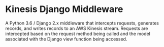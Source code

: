 # Kinesis Django Middleware

A Python 3.6 / Django 2.x middleware that intercepts requests, generates records, and writes 
records to an AWS Kinesis stream. Requests are intercepted based on the request method being called 
and the model associated with the Django view function being accessed.

